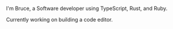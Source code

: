 I'm Bruce, a Software developer using TypeScript, Rust, and Ruby.

Currently working on building a code editor.
